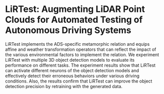 # LiRTest: Augmenting LiDAR Point Clouds for Automated Testing of Autonomous Driving Systems

LiRTest implements the ADS-specific metamorphic relation and equips affine and weather transformation operators that can reflect the impact of the various environmental factors to implement the relation. We experiment LiRTest with multiple 3D object detection models to evaluate its performance on different tasks. The experiment results show that LiRTest can activate different neurons of the object detection models and effectively detect their erroneous behaviors under various driving conditions. Also, the results confirm that LiRTest can improve the object detection precision by retraining with the generated data.